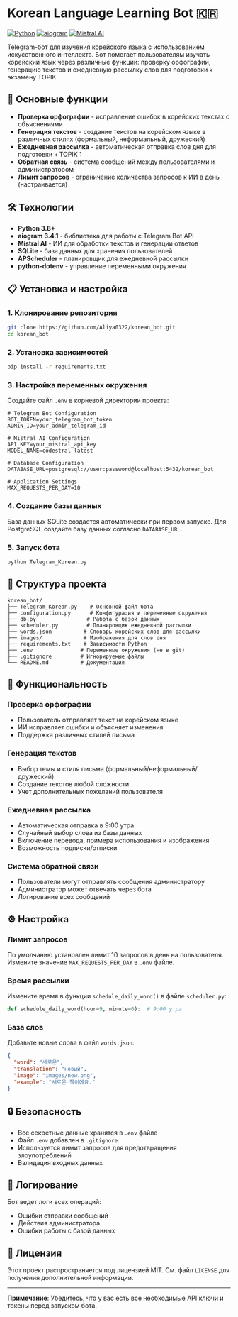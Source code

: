 # Korean Language Learning Bot 🇰🇷

[![Python](https://img.shields.io/badge/Python-3.8+-blue.svg)](https://python.org)
[![aiogram](https://img.shields.io/badge/aiogram-3.x-blue.svg)](https://docs.aiogram.dev/)
[![Mistral AI](https://img.shields.io/badge/Mistral_AI-Codestral-orange.svg)](https://mistral.ai)

Telegram-бот для изучения корейского языка с использованием искусственного интеллекта. Бот помогает пользователям изучать корейский язык через различные функции: проверку орфографии, генерацию текстов и ежедневную рассылку слов для подготовки к экзамену TOPIK.

## 🚀 Основные функции

- **Проверка орфографии** - исправление ошибок в корейских текстах с объяснениями
- **Генерация текстов** - создание текстов на корейском языке в различных стилях (формальный, неформальный, дружеский)
- **Ежедневная рассылка** - автоматическая отправка слов дня для подготовки к TOPIK 1
- **Обратная связь** - система сообщений между пользователями и администратором
- **Лимит запросов** - ограничение количества запросов к ИИ в день (настраивается)

## 🛠 Технологии

- **Python 3.8+**
- **aiogram 3.4.1** - библиотека для работы с Telegram Bot API
- **Mistral AI** - ИИ для обработки текстов и генерации ответов
- **SQLite** - база данных для хранения пользователей
- **APScheduler** - планировщик для ежедневной рассылки
- **python-dotenv** - управление переменными окружения

## 📋 Установка и настройка

### 1. Клонирование репозитория
```bash
git clone https://github.com/Aliya0322/korean_bot.git
cd korean_bot
```

### 2. Установка зависимостей
```bash
pip install -r requirements.txt
```

### 3. Настройка переменных окружения
Создайте файл `.env` в корневой директории проекта:

```env
# Telegram Bot Configuration
BOT_TOKEN=your_telegram_bot_token
ADMIN_ID=your_admin_telegram_id

# Mistral AI Configuration
API_KEY=your_mistral_api_key
MODEL_NAME=codestral-latest

# Database Configuration
DATABASE_URL=postgresql://user:password@localhost:5432/korean_bot

# Application Settings
MAX_REQUESTS_PER_DAY=10
```

### 4. Создание базы данных
База данных SQLite создается автоматически при первом запуске. Для PostgreSQL создайте базу данных согласно `DATABASE_URL`.

### 5. Запуск бота
```bash
python Telegram_Korean.py
```

## 📁 Структура проекта

```
korean_bot/
├── Telegram_Korean.py    # Основной файл бота
├── configuration.py      # Конфигурация и переменные окружения
├── db.py                # Работа с базой данных
├── scheduler.py         # Планировщик ежедневной рассылки
├── words.json          # Словарь корейских слов для рассылки
├── images/             # Изображения для слов дня
├── requirements.txt    # Зависимости Python
├── .env               # Переменные окружения (не в git)
├── .gitignore         # Игнорируемые файлы
└── README.md          # Документация
```

## 🎯 Функциональность

### Проверка орфографии
- Пользователь отправляет текст на корейском языке
- ИИ исправляет ошибки и объясняет изменения
- Поддержка различных стилей письма

### Генерация текстов
- Выбор темы и стиля письма (формальный/неформальный/дружеский)
- Создание текстов любой сложности
- Учет дополнительных пожеланий пользователя

### Ежедневная рассылка
- Автоматическая отправка в 9:00 утра
- Случайный выбор слова из базы данных
- Включение перевода, примера использования и изображения
- Возможность подписки/отписки

### Система обратной связи
- Пользователи могут отправлять сообщения администратору
- Администратор может отвечать через бота
- Логирование всех сообщений

## ⚙️ Настройка

### Лимит запросов
По умолчанию установлен лимит 10 запросов в день на пользователя. Измените значение `MAX_REQUESTS_PER_DAY` в `.env` файле.

### Время рассылки
Измените время в функции `schedule_daily_word()` в файле `scheduler.py`:
```python
def schedule_daily_word(hour=9, minute=0):  # 9:00 утра
```

### База слов
Добавьте новые слова в файл `words.json`:
```json
{
  "word": "새로운",
  "translation": "новый",
  "image": "images/new.png",
  "example": "새로운 책이에요."
}
```

## 🔒 Безопасность

- Все секретные данные хранятся в `.env` файле
- Файл `.env` добавлен в `.gitignore`
- Используется лимит запросов для предотвращения злоупотреблений
- Валидация входных данных

## 📝 Логирование

Бот ведет логи всех операций:
- Ошибки отправки сообщений
- Действия администратора
- Ошибки работы с базой данных

## 📄 Лицензия

Этот проект распространяется под лицензией MIT. См. файл `LICENSE` для получения дополнительной информации.

---

**Примечание**: Убедитесь, что у вас есть все необходимые API ключи и токены перед запуском бота.
